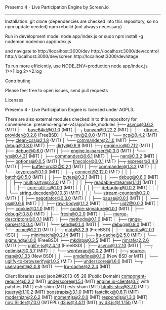Presemo 4 - Live Participation Engine by Screen.io

---

Installation:
git clone
(dependencies are checked into this repository, so no npm update needed)
npm rebuild (not always necessary)

Run in development mode:
node app/index.js
or
sudo npm install -g nodemon
nodemon app/index.js

and navigate to 
http://localhost:3000/dev
http://localhost:3000/dev/control
http://localhost:3000/dev/screen
http://localhost:3000/dev/stage

To run more efficiently, use
NODE_ENV=production node app/index.js 1>>1.log 2>>2.log

Contributing

Please feel free to open issues, send pull requests

Licenses

Presemo 4 - Live Participation Engine is licensed under AGPL3.

There are also external modules checked in to this repository for convenience:
presemo-engine-v4/app/node_modules
├── async@0.6.2 (MIT)
├── base64id@0.1.0 (MIT)
├─┬ bunyan@0.22.2 (MIT)
│ ├── dtrace-provider@0.2.8 (FreeBSD)
│ └─┬ mv@2.0.0 (MIT)
│   └── ncp@0.4.2 (MIT)
├─┬ clean-css@2.1.8 (MIT)
│ └── commander@2.1.0 (MIT)
├── debug@0.8.0 (MIT)
├── dirty@0.9.9 (MIT)
├─┬ engine.io@0.7.12 (MIT)
│ ├── debug@0.6.0 (MIT)
│ ├── engine.io-parser@0.3.0 (MIT)
│ └─┬ ws@0.4.31 (MIT)
│   ├── commander@0.6.1 (MIT)
│   ├── nan@0.3.2 (MIT)
│   ├── options@0.0.5 (MIT)
│   └── tinycolor@0.0.1 (MIT)
├─┬ express@3.4.8 (MIT)
│ ├── buffer-crc32@0.2.1 (MIT)
│ ├─┬ commander@1.3.2 (MIT)
│ │ └── keypress@0.1.0 (MIT)
│ ├─┬ connect@2.12.0 (MIT)
│ │ ├── batch@0.5.0 (MIT)
│ │ ├── bytes@0.2.1 (MIT)
│ │ ├── debug@0.8.0 (MIT)
│ │ ├─┬ multiparty@2.2.0 (MIT)
│ │ │ ├─┬ readable-stream@1.1.11 (MIT)
│ │ │ │ ├── core-util-is@1.0.1 (MIT)
│ │ │ │ ├── debuglog@0.0.2 (MIT)
│ │ │ │ └── string_decoder@0.10.31 (MIT)
│ │ │ └── stream-counter@0.2.0 (MIT)
│ │ ├── negotiator@0.3.0 (MIT)
│ │ ├── pause@0.0.1 (MIT)
│ │ ├── qs@0.6.6 (MIT)
│ │ ├── raw-body@1.1.2 (MIT)
│ │ └── uid2@0.0.3 (MIT)
│ ├── cookie@0.1.0 (MIT)
│ ├── cookie-signature@1.0.1 (MIT)
│ ├── debug@0.8.0 (MIT)
│ ├── fresh@0.2.0 (MIT)
│ ├── merge-descriptors@0.0.1 (MIT)
│ ├── methods@0.1.0 (MIT)
│ ├── range-parser@0.0.4 (MIT)
│ └─┬ send@0.1.4 (MIT)
│   ├── debug@0.8.0 (MIT)
│   └── mime@1.2.11 (MIT)
├─┬ glob@3.2.9 (FreeBSD)
│ ├── inherits@2.0.1 (ISC)
│ └─┬ minimatch@0.2.14 (MIT)
│   ├── lru-cache@2.5.0 (MIT)
│   └── sigmund@1.0.0 (FreeBSD)
├── mkdirp@0.3.5 (MIT)
├── rimraf@2.2.6 (MIT)
├─┬ uglify-js@2.4.13 (FreeBSD)
│ ├── async@0.2.10 (MIT)
│ ├─┬ optimist@0.3.7 (MIT)
│ │ └── wordwrap@0.0.2 (MIT)
│ ├─┬ source-map@0.1.33 (New BSD)
│ │ └── amdefine@0.1.0 (New BSD or MIT)
│ └── uglify-to-browserify@1.0.2 (MIT)
├── underscore@1.6.0 (MIT)
└─┬ useragent@2.0.8 (MIT)
  └── lru-cache@2.2.4 (MIT)

Client libraries used
json2@2013-05-26 (Public Domain)
component-require@0.2.2 (MIT)
underscore@1.5.1 (MIT)
engine.io-client@0.7, with patches (MIT)
es5-shim (MIT)
es5-sham (MIT)
html5-shiv@3.7.0 (MIT)
jquery@1.10.2 (MIT)
boostrapjs@3.1.0 (MIT)
fastclick@0.6.11 (MIT)
modernizr@2.6.2 (MIT)
momentjs@2.0.0 (MIT)
respondjs@1.3.0 (MIT)
noUiSlider@7.0.0 (WTFPL)
d3.js@3.4.11 (MIT)
nv.d3.js@1.1.15b (MIT)
